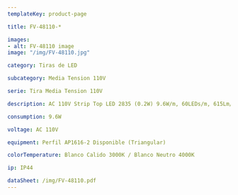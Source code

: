 ```yaml
---
templateKey: product-page

title: FV-48110-*

images:
- alt: FV-48110 image
image: "/img/FV-48110.jpg"

category: Tiras de LED

subcategory: Media Tension 110V

serie: Tira Media Tension 110V

description: AC 110V Strip Top LED 2835 (0.2W) 9.6W/m, 60LEDs/m, 615Lm/m, NW:3700-4250K, 50m Roll, US, 615 Lm.

consumption: 9.6W

voltage: AC 110V

equipment: Perfil AP1616-2 Disponible (Triangular)

colorTemperature: Blanco Calido 3000K / Blanco Neutro 4000K

ip: IP44

dataSheet: /img/FV-48110.pdf
---
```




